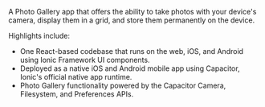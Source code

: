 A Photo Gallery app that offers the ability to take photos with your device's camera, display them in a grid, and store them permanently on the device.

Highlights include:

- One React-based codebase that runs on the web, iOS, and Android using Ionic Framework UI components.
- Deployed as a native iOS and Android mobile app using Capacitor, Ionic's official native app runtime.
- Photo Gallery functionality powered by the Capacitor Camera, Filesystem, and Preferences APIs.

